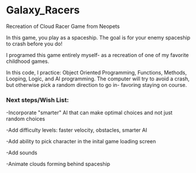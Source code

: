 # Galaxy_Racers
Recreation of Cloud Racer Game from Neopets

In this game, you play as a spaceship. The goal is for your enemy spaceship to crash before you do! 

I programed this game entirely myself- as a recreation of one of my favorite childhood games.

In this code, I practice: Object Oriented Programming, Functions, Methods, Looping, Logic, and AI programming. The computer will try to avoid a crash, but otherwise pick a random direction to go in- favoring staying on course. 

### Next steps/Wish List:
-Incorporate "smarter" AI that can make optimal choices and not just random choices

-Add difficulty levels: faster velocity, obstacles, smarter AI

-Add ability to pick character in the inital game loading screen

-Add sounds

-Animate clouds forming behind spaceship
